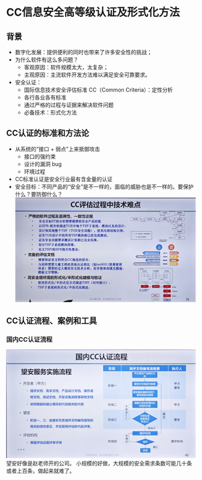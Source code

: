 # CC信息安全高等级认证及形式化方法

## 背景
  - 数字化发展：提供便利的同时也带来了许多安全性的挑战；
  - 为什么软件有这么多问题？
    - 客观原因：软件规模太大，太复杂；
    - 主观原因：主流软件开发方法难以满足安全可靠要求。
  - 安全认证：
    - 国际信息技术安全评估标准 CC（Common Criteria）：定性分析
    - 各行各业各有标准
    - 通过严格的过程与证据来解决软件问题
    - 必备技术：形式化方法
 
 ## CC认证的标准和方法论
  - 从系统的“接口 + 弱点”上来抵御攻击
    - 接口的强约束
    - 设计的漏洞 bug
    - 环境过程
  - CC标准认证是安全行业最有含金量的认证
  - 安全目标：不同产品的“安全”是不一样的，面临的威胁也是不一样的。要保护什么？要防御什么？
  ![技术难点](./imgs/CC/CC-1.jpg) 

## CC认证流程、案例和工具
### 国内CC认证流程
![国内认证流程](./imgs/CC/CC-2.jpg)
望安好像是赵老师开的公司。
小规模的好做，大规模的安全需求条数可能几十条或者上百条，做起来就难了。